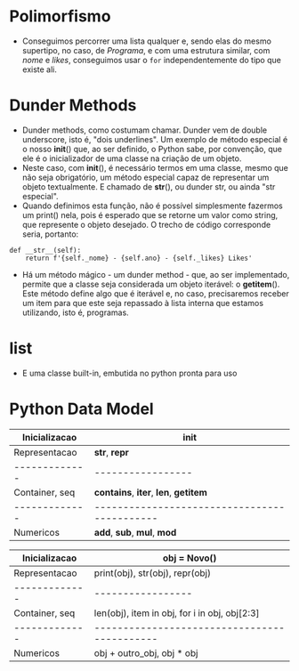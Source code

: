 # Polimorfismo
- Conseguimos percorrer uma lista qualquer e, sendo elas do mesmo supertipo, no caso, de 
*Programa*, e com uma estrutura similar, com *nome* e *likes*, conseguimos usar o ```for``` independentemente do tipo que existe ali.

# Dunder Methods
- Dunder methods, como costumam chamar. Dunder vem de double underscore, isto é, "dois underlines". Um exemplo de método especial é o nosso __init__() que, ao ser definido, o Python sabe, por convenção, que ele é o inicializador de uma classe na criação de um objeto.
- Neste caso, com __init__(), é necessário termos em uma classe, mesmo que não seja obrigatório, um método especial capaz de representar um objeto textualmente. E chamado de __str__(), ou dunder str, ou ainda "str especial".
- Quando definimos esta função, não é possível simplesmente fazermos um print() nela, pois é esperado que se retorne um valor como string, que represente o objeto desejado. O trecho de código corresponde seria, portanto:

```
def __str__(self):
    return f'{self._nome} - {self.ano} - {self._likes} Likes'
```

- Há um método mágico - um dunder method - que, ao ser implementado, permite que a classe seja considerada um objeto iterável: o __getitem__(). Este método define algo que é iterável e, no caso, precisaremos receber um item para que este seja repassado à lista interna que estamos utilizando, isto é, programas.

# list
- E uma classe built-in, embutida no python pronta para uso


# Python Data Model
| Inicializacao  | __init__ |
| -------------  | -------- |
| Representacao  | __str__, __repr__ |
| -------------  | ----------------- |
| Container, seq | __contains__, __iter__, __len__, __getitem__ |
| -------------  | -------------------------------------------- |
| Numericos      | __add__, __sub__, __mul__, __mod__ |


| Inicializacao  | obj = Novo() |
| -------------  | -------- |
| Representacao  | print(obj), str(obj), repr(obj) |
| -------------  | ----------------- |
| Container, seq | len(obj), item in obj, for i in obj, obj[2:3] |
| -------------  | -------------------------------------------- |
| Numericos      | obj + outro_obj, obj * obj |
